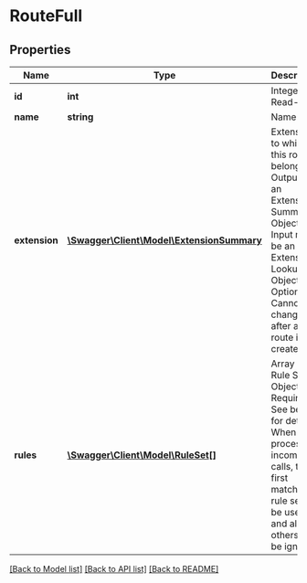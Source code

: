 # RouteFull

## Properties
Name | Type | Description | Notes
------------ | ------------- | ------------- | -------------
**id** | **int** | Integer ID. Read-only. | [optional] 
**name** | **string** | Name | [optional] 
**extension** | [**\Swagger\Client\Model\ExtensionSummary**](ExtensionSummary.md) | Extension to which this route belongs. Output is an Extension Summary Object. Input must be an Extension Lookup Object. Optional. Cannot be changed after a route is created. | [optional] 
**rules** | [**\Swagger\Client\Model\RuleSet[]**](RuleSet.md) | Array of Rule Set Objects. Required. See below for details. When processing incoming calls, the first matching rule set will be used, and all others will be ignored. | [optional] 

[[Back to Model list]](../README.md#documentation-for-models) [[Back to API list]](../README.md#documentation-for-api-endpoints) [[Back to README]](../README.md)


